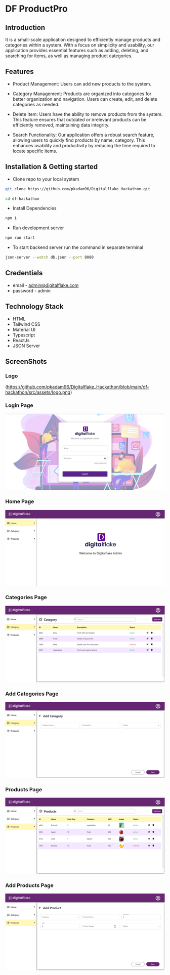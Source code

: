 # DF ProductPro

## Introduction
It is a small-scale application designed to efficiently manage products and categories within a system. With a focus on simplicity and usability, our application provides essential features such as adding, deleting, and searching for items, as well as managing product categories.


## Features

- Product Management: Users can add new products to the system.

- Category Management: Products are organized into categories for better organization and navigation. Users can create, edit, and delete categories as needed.

- Delete Item: Users have the ability to remove products from the system. This feature ensures that outdated or irrelevant products can be efficiently removed, maintaining data integrity.

- Search Functionality: Our application offers a robust search feature, allowing users to quickly find products by name, category. This enhances usability and productivity by reducing the time required to locate specific items.


## Installation & Getting started
- Clone repo to your local system
```bash
git clone https://github.com/pkadam96/Digitalflake_Hackathon.git
```
```bash
cd df-hackathon
```
- Install Dependencies
```bash
npm i
```
- Run development server
```bash
npm run start
```
- To start backend server run the command in separate terminal
```bash
json-server --watch db.json --port 8080
```

## Credentials
- email - admin@digitalflake.com
- password - admin


## Technology Stack
- HTML
- Tailwind CSS
- Material UI
- Typescript
- ReactJs
- JSON Server

## ScreenShots

### Logo
(https://github.com/pkadam96/Digitalflake_Hackathon/blob/main/df-hackathon/src/assets/logo.png)

### Login Page
![Logo](https://github.com/pkadam96/Digitalflake_Hackathon/blob/main/df-hackathon/src/assets/Screenshots%20of%20UI/login.png)

### Home Page
![Logo](https://github.com/pkadam96/Digitalflake_Hackathon/blob/main/df-hackathon/src/assets/Screenshots%20of%20UI/HomePage.png)

### Categories Page
![Logo](https://github.com/pkadam96/Digitalflake_Hackathon/blob/main/df-hackathon/src/assets/Screenshots%20of%20UI/categoryPage.png)

### Add Categories Page
![Logo](https://github.com/pkadam96/Digitalflake_Hackathon/blob/main/df-hackathon/src/assets/Screenshots%20of%20UI/addCategory.png)

### Products Page
![Logo](https://github.com/pkadam96/Digitalflake_Hackathon/blob/main/df-hackathon/src/assets/Screenshots%20of%20UI/productsPage.png)

### Add Products Page
![Logo](https://github.com/pkadam96/Digitalflake_Hackathon/blob/main/df-hackathon/src/assets/Screenshots%20of%20UI/addProduct.png)

